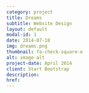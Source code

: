 ```yaml
---
category: project
title: Dreams
subtitle: Website Design
layout: default
modal-id: 1
date: 2014-07-18
img: dreams.png
thumbnail: fa-check-square-o
alt: image-alt
project-date: April 2014
client: Start Bootstrap
description:
href:
---
```

